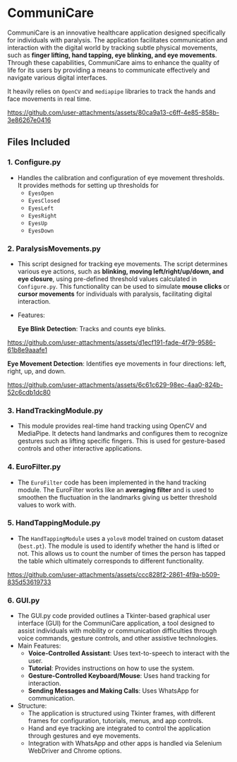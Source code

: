 
# CommuniCare

CommuniCare is an innovative healthcare application designed specifically for individuals with paralysis. The application facilitates communication and interaction with the digital world by tracking subtle physical movements, such as **finger lifting, hand tapping, eye blinking, and eye movements**. Through these capabilities, CommuniCare aims to enhance the quality of life for its users by providing a means to communicate effectively and navigate various digital interfaces.

It heavily relies on `OpenCV` and `mediapipe` libraries to track the hands and face movements in real time.


https://github.com/user-attachments/assets/80ca9a13-c6ff-4e85-858b-3e86267e0416



## Files Included


### 1. Configure.py
* Handles the calibration and configuration of eye movement thresholds. It provides methods for setting up thresholds for
    * `EyesOpen`
    * `EyesClosed`
    * `EyesLeft`
    * `EyesRight`
    * `EyesUp`
    * `EyesDown`


### 2. ParalysisMovements.py
* This script designed for tracking eye movements. The script determines various eye actions, such as **blinking, moving left/right/up/down, and eye closure**, using pre-defined threshold values calculated in `Configure.py`. This functionality can be used to simulate **mouse clicks** or **cursor movements** for individuals with paralysis, facilitating digital interaction.
* Features:

  **Eye Blink Detection**: Tracks and counts eye blinks.

https://github.com/user-attachments/assets/d1ecf191-fade-4f79-9586-61b8e9aaafe1


   **Eye Movement Detection**: Identifies eye movements in four directions: left, right, up, and down.
    


https://github.com/user-attachments/assets/6c61c629-98ec-4aa0-824b-52c6cdb1dc80


### 3. HandTrackingModule.py
* This module provides real-time hand tracking using OpenCV and MediaPipe. It detects hand landmarks and configures them to recognize gestures such as lifting specific fingers. This is used for gesture-based controls and other interactive applications.

### 4. EuroFilter.py
* The `EuroFilter` code has been implemented in the hand tracking module. The EuroFilter works like an **averaging filter** and is used to smoothen the fluctuation in the landmarks giving us better threshold values to work with.

### 5. HandTappingModule.py
* The `HandTappingModule` uses a `yolov8` model trained on custom dataset (`best.pt`). The module is used to identify whether the hand is lifted or not. This allows us to count the number of times the person has tapped the table which ultimately corresponds to different functionality.

 https://github.com/user-attachments/assets/ccc828f2-2861-4f9a-b509-835d53619733


### 6. GUI.py
* The GUI.py code provided outlines a Tkinter-based graphical user interface (GUI) for the CommuniCare application, a tool designed to assist individuals with mobility or communication difficulties through voice commands, gesture controls, and other assistive technologies.
* Main Features:
    * **Voice-Controlled Assistant**: Uses text-to-speech to interact with the user.
    * **Tutorial**: Provides instructions on how to use the system.
    * **Gesture-Controlled Keyboard/Mouse**: Uses hand tracking for interaction.
    * **Sending Messages and Making Calls**: Uses WhatsApp for communication.
* Structure:
    * The application is structured using Tkinter frames, with different frames for configuration, tutorials, menus, and app controls.
    * Hand and eye tracking are integrated to control the application through gestures and eye movements.
    * Integration with WhatsApp and other apps is handled via Selenium WebDriver and Chrome options.




